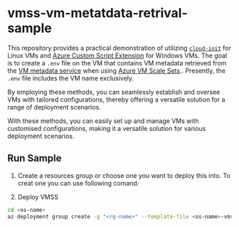 # vmss-vm-metatdata-retrival-sample

This repository provides a practical demonstration of utilizing [`cloud-init`](https://cloudinit.readthedocs.io/en/latest/) for Linux VMs and [Azure Custom Script Extension](https://learn.microsoft.com/en-us/azure/virtual-machines/extensions/custom-script-windows) for Windows VMs. The goal is to create a `.env` file on the VM that contains VM metadata retrieved from the [VM metadata service](https://learn.microsoft.com/en-us/azure/virtual-machines/instance-metadata-service?tabs=windows) when using [Azure VM Scale Sets](https://learn.microsoft.com/en-us/azure/virtual-machine-scale-sets/overview).. Presently, the `.env` file includes the VM name exclusively.

By employing these methods, you can seamlessly establish and oversee VMs with tailored configurations, thereby offering a versatile solution for a range of deployment scenarios.

With these methods, you can easily set up and manage VMs with customised configurations, making it a versatile solution for various deployment scenarios.


## Run Sample

1. Create a resources group or choose one you want to deploy this into.
   To creat one you can use following comand:

2. Deploy VMSS

```bash
cd <os-name>
az deployment group create -g "<rg-name>" --template-file <os-name>-vmss.bicep
```
